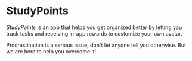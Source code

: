 # StudyPoints

*StudyPoints* is an app that helps you get organized better by letting you track tasks and receiving in-app rewards to customize your own avatar. 

Procrastination is a serious issue, don't let anyone tell you otherwise. But we are here to help you overcome it!
